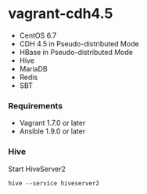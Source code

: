 # vagrant-cdh4.5

* CentOS 6.7
* CDH 4.5 in Pseudo-distributed Mode
* HBase in Pseudo-distributed Mode
* Hive
* MariaDB
* Redis
* SBT

### Requirements

* Vagrant 1.7.0 or later
* Ansible 1.9.0 or later

### Hive
Start HiveServer2
```
hive --service hiveserver2
```
